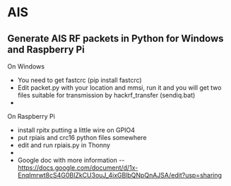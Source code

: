 # AIS
Generate AIS RF packets in Python for Windows and Raspberry Pi
-
On Windows
- You need to get fastcrc (pip install fastcrc)
- Edit packet.py with your location and mmsi, run it and you will get two files suitable for transmission by hackrf_transfer (sendiq.bat)
- 
On Raspberry Pi
- install rpitx putting a little wire on GPIO4
- put rpiais and crc16 python files somewhere
- edit and run rpiais.py in Thonny
-
- Google doc with more information
-- https://docs.google.com/document/d/1x-EnqImrwt8cS4G0BIZkCU3ouJ_4ixGBlbQNpQnAJSA/edit?usp=sharing
